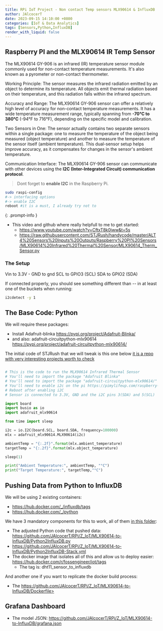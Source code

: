 ```yaml
---
title: RPi IoT Project - Non contact Temp sensors MLX90614 & InfluxDB
author: JAlcocerT
date: 2023-09-15 14:10:00 +0800
categories: [IoT & Data Analytics]
tags: [Sensors,Python,InfluxDB]
render_with_liquid: false
---
```



## Raspberry PI and the MLX90614 IR Temp Sensor

The MLX90614 GY-906 is an infrared (IR) temperature sensor module commonly used for non-contact temperature measurements. It's also known as a pyrometer or non-contact thermometer. 

Working Principle: The sensor measures the infrared radiation emitted by an object to determine its temperature. All objects emit thermal radiation based on their temperature, and this radiation falls within the infrared spectrum. 

Accuracy and Range: The MLX90614 GY-906 sensor can offer a relatively high level of accuracy for non-contact temperature measurements. It has a wide temperature measurement range, typically spanning from **-70°C to 380°C** (-94°F to 716°F), depending on the specific model and calibration.

Two Sensors in One: The sensor actually contains two separate sensors within a single package: one to measure the temperature of the object being measured (object temperature) and another to measure the temperature of the sensor itself (ambient temperature). This dual-sensor setup helps improve accuracy, as it compensates for changes in the sensor's ambient temperature.

Communication Interface: The MLX90614 GY-906 sensor can communicate with other devices using the **I2C (Inter-Integrated Circuit) communication protocol**.


> Dont forget to **enable I2C** in the Raspberry Pi. 
```sh
sudo raspi-config
#-> interfacing options
#-> enable I2C
reboot #it is a must, I already try not to
```
{: .prompt-info }


* This video and github where really helpfull to me to get started:
    * <https://www.youtube.com/watch?v=CftxT8k0jww&t=5s>
    * <https://raw.githubusercontent.com/STJRush/handycode/master/ALT4%20Sensors%20Inputs%20Outputs/Raspberry%20PI%20Sensors/MLX90614%20Infrared%20Thermal%20Sensor/MLX90614_Therm_Sensor.py>

### The Setup

Vin to 3.3V - 
GND to gnd
SCL to GPIO3 (SCL)
SDA to GPIO2 (SDA)




If connected properly, you should see something different than -- in at least one of the buckets when running:

```sh
i2cdetect -y 1
```


## The Base Code: Python


We will require these packages:

* Install Adafruit-blinka <https://pypi.org/project/Adafruit-Blinka/>
* and also: adafruit-circuitpython-mlx90614 <https://pypi.org/project/adafruit-circuitpython-mlx90614/>

The initial code of STJRush that we will tweak is this one below [it is a repo with very interesting projects worth to check](https://github.com/STJRush/handycode/tree/master)


```py

# This is the code to run the MLX90614 Infrared Thermal Sensor
# You'll need to import the package "Adafruit Blinka"
# You'll need to import the package "adafruit-circuitpython-mlx90614/"
# You'll need to enable i2c on the pi https://pimylifeup.com/raspberry-pi-i2c/
# Reboot after enabling i2C
# Sensor is connected to 3.3V, GND and the i2C pins 3(SDA) and 5(SCL)

import board
import busio as io
import adafruit_mlx90614

from time import sleep

i2c = io.I2C(board.SCL, board.SDA, frequency=100000)
mlx = adafruit_mlx90614.MLX90614(i2c)

ambientTemp = "{:.2f}".format(mlx.ambient_temperature)
targetTemp = "{:.2f}".format(mlx.object_temperature)

sleep(1)

print("Ambient Temperature:", ambientTemp, "°C")
print("Target Temperature:", targetTemp,"°C")
```


## Pushing Data from Python to InfluxDB

We will be using 2 existing containers:
* <https://hub.docker.com/_/influxdb/tags>
* <https://hub.docker.com/_/python>

We have 3 mandatory components for this to work, all of them [in this folder](https://github.com/JAlcocerT/RPi/Z_IoT/MLX90614-to-InfluxDB):

* The adjusted Python code that pushed data: <https://github.com/JAlcocerT/RPi/Z_IoT/MLX90614-to-InfluxDB/Python2InfluxDB.py>
* https://github.com/JAlcocerT/RPi/Z_IoT/MLX90614-to-InfluxDB/Python2InfluxDB-Stack.yml
* The docker image that isolates all of this and allow us to deploy easier: <https://hub.docker.com/r/fossengineer/iot/tags>
    * The tag is: dht11_sensor_to_influxdb

And another one if you want to replicate the docker build process:

* The https://github.com/JAlcocerT/RPi/Z_IoT/MLX90614-to-InfluxDB/Dockerfile>


## Grafana Dashboard

* The model JSON: <https://github.com/JAlcocerT/RPi/Z_IoT/MLX90614-to-InfluxDB/grafana.json>
